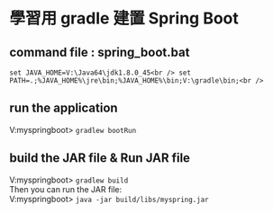 學習用 gradle 建置 Spring Boot
===============================

command file : spring_boot.bat 
--------------------------------
`set JAVA_HOME=V:\Java64\jdk1.8.0_45<br />
set PATH=.;%JAVA_HOME%\jre\bin;%JAVA_HOME%\bin;V:\gradle\bin;<br />`

run the application
-------------------------------
V:myspringboot\> `gradlew bootRun`

build the JAR file & Run JAR file
-------------------------------
V:myspringboot\> `gradlew build`<br />
Then you can run the JAR file: <br />
V:myspringboot\> `java -jar build/libs/myspring.jar`

